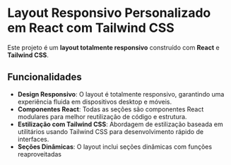 # Layout Responsivo Personalizado em React com Tailwind CSS

Este projeto é um **layout totalmente responsivo** construído com **React** e **Tailwind CSS**. 

## Funcionalidades

- **Design Responsivo**: O layout é totalmente responsivo, garantindo uma experiência fluida em dispositivos desktop e móveis.
- **Componentes React**: Todas as seções são componentes React modulares para melhor reutilização de código e estrutura.
- **Estilização com Tailwind CSS**: Abordagem de estilização baseada em utilitários usando Tailwind CSS para desenvolvimento rápido de interfaces.
- **Seções Dinâmicas**: O layout inclui seções dinâmicas com funções reaproveitadas 
